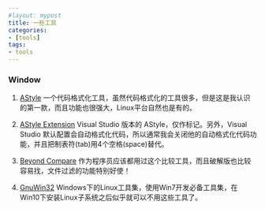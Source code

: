 ```yaml
---
#layout: mypost
title: 一些工具
categories:
- [tools]
tags:
- tools
---
```


### Window

1. [AStyle](http://astyle.sourceforge.net/) 一个代码格式化工具，虽然代码格式化的工具很多，但是这是我认识的第一款，而且功能也很强大，Linux平台自然也是有的。

    <!-- 个人的配置 待添加 ...--->

2. [AStyle Extension](https://marketplace.visualstudio.com/items?itemName=Lukamicoder.AStyleExtension) Visual Studio 版本的 AStyle，仅作标记。另外，Visual Studio 默认配置会自动格式化代码，所以通常我会关闭他的自动格式化代码功能，并且把制表符(tab)用4个空格(space)替代。

3. [Beyond Compare](https://www.scootersoftware.com/) 作为程序员应该都用过这个比较工具，而且破解版也比较容易找，文件过滤的功能特别好使！

4. [GnuWin32](http://gnuwin32.sourceforge.net/) Windows下的Linux工具集，使用Win7开发必备工具集，在Win10下安装Linux子系统之后似乎就可以不用这些工具了。
